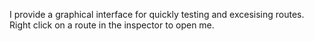 I provide a graphical interface for quickly testing and excesising routes. Right click on a route in the inspector to open me.